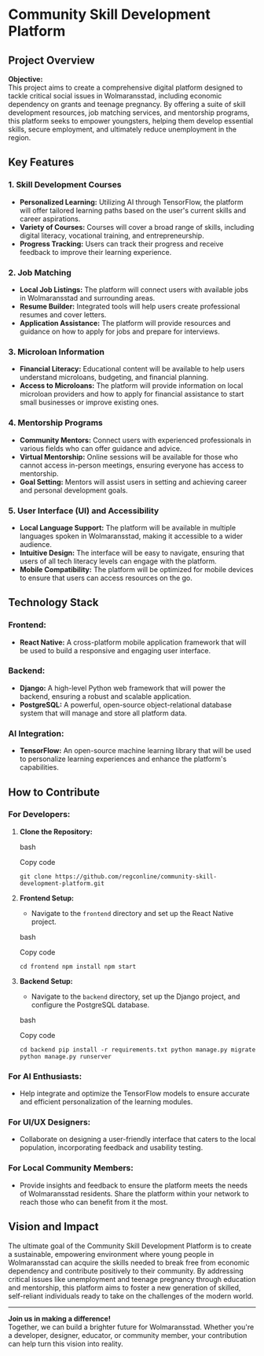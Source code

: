 Community Skill Development Platform
====================================

Project Overview
----------------

**Objective:**  
This project aims to create a comprehensive digital platform designed to tackle critical social issues in Wolmaransstad, including economic dependency on grants and teenage pregnancy. By offering a suite of skill development resources, job matching services, and mentorship programs, this platform seeks to empower youngsters, helping them develop essential skills, secure employment, and ultimately reduce unemployment in the region.

Key Features
------------

### 1\. Skill Development Courses

*   **Personalized Learning:** Utilizing AI through TensorFlow, the platform will offer tailored learning paths based on the user's current skills and career aspirations.
*   **Variety of Courses:** Courses will cover a broad range of skills, including digital literacy, vocational training, and entrepreneurship.
*   **Progress Tracking:** Users can track their progress and receive feedback to improve their learning experience.

### 2\. Job Matching

*   **Local Job Listings:** The platform will connect users with available jobs in Wolmaransstad and surrounding areas.
*   **Resume Builder:** Integrated tools will help users create professional resumes and cover letters.
*   **Application Assistance:** The platform will provide resources and guidance on how to apply for jobs and prepare for interviews.

### 3\. Microloan Information

*   **Financial Literacy:** Educational content will be available to help users understand microloans, budgeting, and financial planning.
*   **Access to Microloans:** The platform will provide information on local microloan providers and how to apply for financial assistance to start small businesses or improve existing ones.

### 4\. Mentorship Programs

*   **Community Mentors:** Connect users with experienced professionals in various fields who can offer guidance and advice.
*   **Virtual Mentorship:** Online sessions will be available for those who cannot access in-person meetings, ensuring everyone has access to mentorship.
*   **Goal Setting:** Mentors will assist users in setting and achieving career and personal development goals.

### 5\. User Interface (UI) and Accessibility

*   **Local Language Support:** The platform will be available in multiple languages spoken in Wolmaransstad, making it accessible to a wider audience.
*   **Intuitive Design:** The interface will be easy to navigate, ensuring that users of all tech literacy levels can engage with the platform.
*   **Mobile Compatibility:** The platform will be optimized for mobile devices to ensure that users can access resources on the go.

Technology Stack
----------------

### **Frontend:**

*   **React Native:** A cross-platform mobile application framework that will be used to build a responsive and engaging user interface.

### **Backend:**

*   **Django:** A high-level Python web framework that will power the backend, ensuring a robust and scalable application.
*   **PostgreSQL:** A powerful, open-source object-relational database system that will manage and store all platform data.

### **AI Integration:**

*   **TensorFlow:** An open-source machine learning library that will be used to personalize learning experiences and enhance the platform's capabilities.

How to Contribute
-----------------

### **For Developers:**

1.  **Clone the Repository:**
    
    bash
    
    Copy code
    
    `git clone https://github.com/regconline/community-skill-development-platform.git`
    
2.  **Frontend Setup:**
    
    *   Navigate to the `frontend` directory and set up the React Native project.
    
    bash
    
    Copy code
    
    `cd frontend npm install npm start`
    
3.  **Backend Setup:**
    
    *   Navigate to the `backend` directory, set up the Django project, and configure the PostgreSQL database.
    
    bash
    
    Copy code
    
    `cd backend pip install -r requirements.txt python manage.py migrate python manage.py runserver`
    

### **For AI Enthusiasts:**

*   Help integrate and optimize the TensorFlow models to ensure accurate and efficient personalization of the learning modules.

### **For UI/UX Designers:**

*   Collaborate on designing a user-friendly interface that caters to the local population, incorporating feedback and usability testing.

### **For Local Community Members:**

*   Provide insights and feedback to ensure the platform meets the needs of Wolmaransstad residents. Share the platform within your network to reach those who can benefit from it the most.

Vision and Impact
-----------------

The ultimate goal of the Community Skill Development Platform is to create a sustainable, empowering environment where young people in Wolmaransstad can acquire the skills needed to break free from economic dependency and contribute positively to their community. By addressing critical issues like unemployment and teenage pregnancy through education and mentorship, this platform aims to foster a new generation of skilled, self-reliant individuals ready to take on the challenges of the modern world.

* * *

**Join us in making a difference!**  
Together, we can build a brighter future for Wolmaransstad. Whether you're a developer, designer, educator, or community member, your contribution can help turn this vision into reality.
